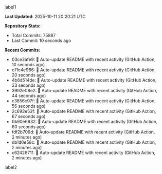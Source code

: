 
label1 
<!-- ACTIVITY_START -->
**Last Updated:** 2025-10-11 20:20:21 UTC

**Repository Stats:**
- Total Commits: 75887
- Last Commit: 10 seconds ago

**Recent Commits:**
- 03ce3afe9: 🤖 Auto-update README with recent activity (GitHub Action, 10 seconds ago)
- c7fc4e966: 🤖 Auto-update README with recent activity (GitHub Action, 20 seconds ago)
- 4b6d514de: 🤖 Auto-update README with recent activity (GitHub Action, 33 seconds ago)
- 3992e08e2: 🤖 Auto-update README with recent activity (GitHub Action, 44 seconds ago)
- c3856c97f: 🤖 Auto-update README with recent activity (GitHub Action, 56 seconds ago)
- 2c693e53f: 🤖 Auto-update README with recent activity (GitHub Action, 67 seconds ago)
- 0b90e6932: 🤖 Auto-update README with recent activity (GitHub Action, 80 seconds ago)
- fdf2b709d: 🤖 Auto-update README with recent activity (GitHub Action, 2 minutes ago)
- db1d0e58c: 🤖 Auto-update README with recent activity (GitHub Action, 2 minutes ago)
- c62426711: 🤖 Auto-update README with recent activity (GitHub Action, 2 minutes ago)
<!-- ACTIVITY_END -->

label2
